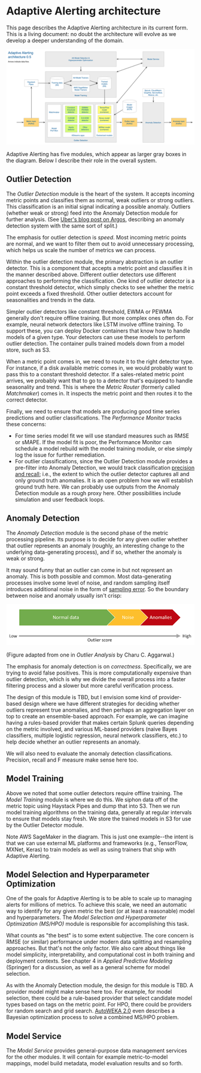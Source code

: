 # Adaptive Alerting architecture

This page describes the Adaptive Alerting architecture in its current form. This
is a living document: no doubt the architecture will evolve as we develop a
deeper understanding of the domain.

![Adaptive Alerting architecture](images/aa-arch-0.5.png)

Adaptive Alerting has five modules, which appear as larger gray boxes in the
diagram. Below I describe their role in the overall system.

## Outlier Detection

The _Outlier Detection_ module is the heart of the system. It accepts incoming
metric points and classifies them as normal, weak outliers or strong outliers.
This classification is an initial signal indicating a possible anomaly. Outliers
(whether weak or strong) feed into the Anomaly Detection module for further
analysis. (See [Uber's blog post on Argos](https://eng.uber.com/argos/),
describing an anomaly detection system with the same sort of split.)

The emphasis for outlier detection is _speed_. Most incoming metric points are
normal, and we want to filter them out to avoid unnecessary processing, which
helps us scale the number of metrics we can process.

Within the outlier detection module, the primary abstraction is an outlier
detector. This is a component that accepts a metric point and classifies it in
the manner described above. Different outlier detectors use different approaches
to performing the classification. One kind of outlier detector is a constant
threshold detector, which simply checks to see whether the metric point exceeds
a fixed threshold. Other outlier detectors account for seasonalities and trends
in the data.

Simpler outlier detectors like constant threshold, EWMA or PEWMA generally don't
require offline training. But more complex ones often do. For example, neural
network detectors like LSTM involve offline training. To support these, you can
deploy Docker containers that know how to handle models of a given type. Your
detectors can use these models to perform outlier detection. The container pulls
trained models down from a model store, such as S3.

When a metric point comes in, we need to route it to the right detector type.
For instance, if a disk available metric comes in, we would probably want to
pass this to a constant threshold detector. If a sales-related metric point
arrives, we probably want that to go to a detector that's equipped to handle
seasonality and trend. This is where the _Metric Router_ (formerly called
_Matchmaker_) comes in. It inspects the metric point and then routes it to the
correct detector.

Finally, we need to ensure that models are producing good time series
predictions and outlier classifications. The _Performance Monitor_ tracks these
concerns:

- For time series model fit we will use standard measures such as RMSE or sMAPE.
  If the model fit is poor, the Performance Monitor can schedule a model rebuild
  with the model training module, or else simply log the issue for further
  remediation.
- For outlier classifications, since the Outlier Detection module provides a
  pre-filter into Anomaly Detection, we would track classification
  [precision and recall](https://en.wikipedia.org/wiki/Precision_and_recall);
  i.e., the extent to which the outlier detector captures all and only ground
  truth anomalies. It is an open problem how we will establish ground truth
  here. We can probably use outputs from the Anomaly Detection module as a
  rough proxy here. Other possibilities include simulation and user feedback
  loops.

## Anomaly Detection

The _Anomaly Detection_ module is the second phase of the metric processing
pipeline. Its purpose is to decide for any given outlier whether that outlier
represents an anomaly (roughly, an interesting change to the underlying
data-generating process), and if so, whether the anomaly is weak or strong.

It may sound funny that an outlier can come in but not represent an anomaly.
This is both possible and common. Most data-generating processes involve some
level of noise, and random sampling itself introduces additional noise in the
form of [sampling error](https://en.wikipedia.org/wiki/Sampling_error). So the
boundary between noise and anomaly usually isn't crisp:

![Noise vs anomalies](./images/normal-noise-anomaly.png)

(Figure adapted from one in _Outlier Analysis_ by Charu C. Aggarwal.)

The emphasis for anomaly detection is on _correctness_. Specifically, we are
trying to avoid false positives. This is more computationally expensive than
outlier detection, which is why we divide the overall process into a faster
filtering process and a slower but more careful verification process.

The design of this module is TBD, but I envision some kind of provider-based
design where we have different strategies for deciding whether outliers
represent true anomalies, and then perhaps an aggregation layer on top to
create an ensemble-based approach. For example, we can imagine having a
rules-based provider that makes certain Splunk queries depending on the metric
involved, and various ML-based providers (naive Bayes classifiers, multiple
logistic regression, neural network classifiers, etc.) to help decide whether an
outlier represents an anomaly.

We will also need to evaluate the anomaly detection classifications. Precision,
recall and F measure make sense here too.

## Model Training

Above we noted that some outlier detectors require offline training. The _Model
Training_ module is where we do this. We siphon data off of the metric topic
using Haystack Pipes and dump that into S3. Then we run model training
algorithms on the training data, generally at regular intervals to ensure that
models stay fresh. We store the trained models in S3 for use by the Outlier
Detector module.

Note AWS SageMaker in the diagram. This is just one example--the intent is that
we can use external ML platforms and frameworks (e.g., TensorFlow, MXNet, Keras)
to train models as well as using trainers that ship with Adaptive Alerting.

## Model Selection and Hyperparameter Optimization

One of the goals for Adaptive Alerting is to be able to scale up to managing
alerts for millions of metrics. To achieve this scale, we need an automatic way
to identify for any given metric the best (or at least a reasonable) model and
hyperparameters. The _Model Selection and Hyperparameter Optimization (MS/HPO)_
module is responsible for accomplishing this task.

What counts as "the best" is to some extent subjective. The core concern is RMSE
(or similar) performance under modern data splitting and resampling approaches.
But that's not the only factor. We also care about things like model simplicity,
interpretability, and computational cost in both training and deployment
contexts. See chapter 4 in _Applied Predictive Modeling_ (Springer) for a
discussion, as well as a general scheme for model selection.

As with the Anomaly Detection module, the design for this module is TBD. A
provider model might make sense here too. For example, for model selection,
there could be a rule-based provider that select candidate model types based on
tags on the metric point. For HPO, there could be providers for random search
and grid search. [AutoWEKA 2.0](http://www.jmlr.org/papers/volume18/16-261/16-261.pdf)
even describes a Bayesian optimization process to solve a combined MS/HPO
problem.

## Model Service

The _Model Service_ provides general-purpose data management services for the
other modules. It will contain for example metric-to-model mappings, model build
metadata, model evaluation results and so forth.
